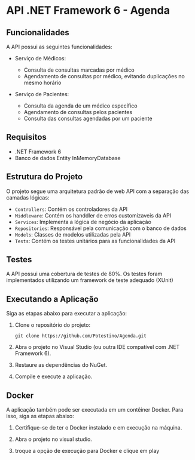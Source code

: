 # API .NET Framework 6 - Agenda

## Funcionalidades

A API possui as seguintes funcionalidades:

- Serviço de Médicos:
  - Consulta de consultas marcadas por médico
  - Agendamento de consultas por médico, evitando duplicações no mesmo horário

- Serviço de Pacientes:
  - Consulta da agenda de um médico específico
  - Agendamento de consultas pelos pacientes
  - Consulta das consultas agendadas por um paciente

## Requisitos

- .NET Framework 6
- Banco de dados Entity InMemoryDatabase

## Estrutura do Projeto

O projeto segue uma arquitetura padrão de web API com a separação das camadas lógicas:

- `Controllers`: Contém os controladores da API
- `Middleware`: Contém os handdler de erros customizaveis da API
- `Services`: Implementa a lógica de negócio da aplicação
- `Repositories`: Responsável pela comunicação com o banco de dados
- `Models`: Classes de modelos utilizadas pela API
- `Tests`: Contém os testes unitários para as funcionalidades da API

## Testes

A API possui uma cobertura de testes de 80%. Os testes foram implementados utilizando um framework de teste adequado (XUnit)


## Executando a Aplicação

Siga as etapas abaixo para executar a aplicação:

1. Clone o repositório do projeto:
   ```
   git clone https://github.com/Potestino/Agenda.git
   ```

2. Abra o projeto no Visual Studio (ou outra IDE compatível com .NET Framework 6).

3. Restaure as dependências do NuGet.

4. Compile e execute a aplicação.

## Docker

A aplicação também pode ser executada em um contêiner Docker. Para isso, siga as etapas abaixo:

1. Certifique-se de ter o Docker instalado e em execução na máquina.

2. Abra o projeto no visual studio.

3. troque a opção de execução para Docker e clique em play
